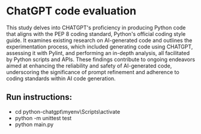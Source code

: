 # ChatGPT code evaluation
This study delves into CHATGPT's proficiency in producing Python code that aligns with the PEP 8 coding standard, Python's official coding style guide. It examines existing research on AI-generated code and outlines the experimentation process, which included generating code using CHATGPT, assessing it with Pylint, and performing an in-depth analysis, all facilitated by Python scripts and APIs.
These findings contribute to ongoing endeavors aimed at enhancing the reliability and safety of AI-generated code, underscoring the significance of prompt refinement and adherence to coding standards within AI code generation.

## Run instructions:
- cd python-chatgpt\myenv\Scripts\activate
- python -m unittest test 
- python main.py
